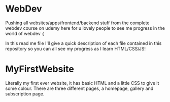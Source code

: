 # WebDev
Pushing all websites/apps/frontend/backend stuff from the complete webdev course on udemy here for u lovely people to see me progress in the world of webdev :)

In this read me file I'll give a quick description of each file contained in this repository so you can all see my progress as I learn HTML/CSS/JS! 

# MyFirstWebsite
Literally my first ever website, it has basic HTML and a little CSS to give it some colour. There are three different pages, a homepage, gallery and subscription page.
